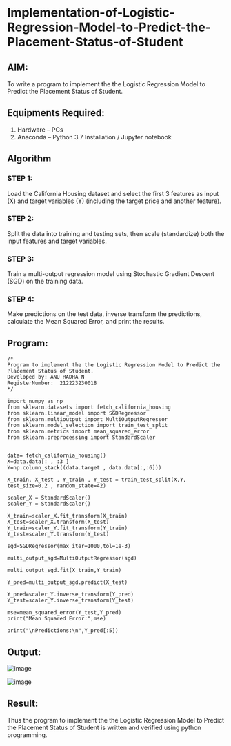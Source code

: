 # Implementation-of-Logistic-Regression-Model-to-Predict-the-Placement-Status-of-Student

## AIM:
To write a program to implement the the Logistic Regression Model to Predict the Placement Status of Student.

## Equipments Required:
1. Hardware – PCs
2. Anaconda – Python 3.7 Installation / Jupyter notebook

## Algorithm
### STEP 1:
Load the California Housing dataset and select the first 3 features as input (X) and target variables (Y) (including the target price and another feature).
### STEP 2:
Split the data into training and testing sets, then scale (standardize) both the input features and target variables.
### STEP 3:
Train a multi-output regression model using Stochastic Gradient Descent (SGD) on the training data.
### STEP 4:
Make predictions on the test data, inverse transform the predictions, calculate the Mean Squared Error, and print the results.

## Program:
```
/*
Program to implement the the Logistic Regression Model to Predict the Placement Status of Student.
Developed by: ANU RADHA N
RegisterNumber:  212223230018
*/
```

```
import numpy as np
from sklearn.datasets import fetch_california_housing
from sklearn.linear_model import SGDRegressor
from sklearn.multioutput import MultiOutputRegressor
from sklearn.model_selection import train_test_split
from sklearn.metrics import mean_squared_error
from sklearn.preprocessing import StandardScaler


data= fetch_california_housing()
X=data.data[: , :3 ] 
Y=np.column_stack((data.target , data.data[:,:6]))

X_train, X_test , Y_train , Y_test = train_test_split(X,Y, test_size=0.2 , random_state=42)

scaler_X = StandardScaler()
scaler_Y = StandardScaler()

X_train=scaler_X.fit_transform(X_train)
X_test=scaler_X.transform(X_test)
Y_train=scaler_Y.fit_transform(Y_train)
Y_test=scaler_Y.transform(Y_test)

sgd=SGDRegressor(max_iter=1000,tol=1e-3)

multi_output_sgd=MultiOutputRegressor(sgd)

multi_output_sgd.fit(X_train,Y_train)

Y_pred=multi_output_sgd.predict(X_test)

Y_pred=scaler_Y.inverse_transform(Y_pred)
Y_test=scaler_Y.inverse_transform(Y_test)

mse=mean_squared_error(Y_test,Y_pred)
print("Mean Squared Error:",mse)

print("\nPredictions:\n",Y_pred[:5])
```

## Output:

![image](https://github.com/user-attachments/assets/e8afcac8-c544-4656-a65d-2bf7376f7e1b)

![image](https://github.com/user-attachments/assets/2f3fb64a-579e-47d1-b994-49234d126a36)


## Result:
Thus the program to implement the the Logistic Regression Model to Predict the Placement Status of Student is written and verified using python programming.
